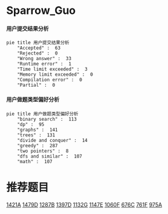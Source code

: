 # Sparrow_Guo

<!-- tabs:start -->



#### **用户提交结果分析**

```mermaid
pie title 用户提交结果分析
    "Accepted" :  63
    "Rejected" :  0
    "Wrong answer" :  33
    "Runtime error" :  1
    "Time limit exceeded" :  3
    "Memory limit exceeded" :  0
    "Compilation error" :  0
    "Partial" :  0
```

#### **用户做题类型偏好分析**

```mermaid
pie title 用户做题类型偏好分析
    "binary search" :  113
    "dp" :  95
    "graphs" :  141
    "trees" :  131
    "divide and conquer" :  14
    "greedy" :  287
    "two pointers" :  8
    "dfs and similar" :  107
    "math" :  107
```



<!-- tabs:end -->
# 推荐题目
[1421A](https://codeforces.com/contest/1421/problem/A)
[1479D](https://codeforces.com/contest/1479/problem/D)
[1287B](https://codeforces.com/contest/1287/problem/B)
[1397D](https://codeforces.com/contest/1397/problem/D)
[1132G](https://codeforces.com/contest/1132/problem/G)
[1147E](https://codeforces.com/contest/1147/problem/E)
[1060F](https://codeforces.com/contest/1060/problem/F)
[676C](https://codeforces.com/contest/676/problem/C)
[761F](https://codeforces.com/contest/761/problem/F)
[975A](https://codeforces.com/contest/975/problem/A)
